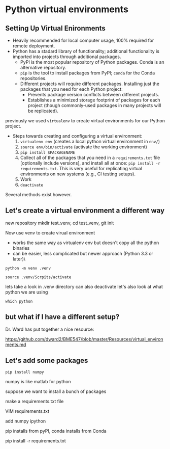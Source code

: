 # Python virtual environments

## Setting Up Virtual Enironments
* Heavily recommended for local computer usage, 100% required for remote
  deployment.
* Python has a stadard library of functionality; additional functionality is
  imported into projects through additional packages.
  + PyPI is the most popular repository of Python packages.  Conda is an
    alternative repository.
  + `pip` is the tool to install packages from PyPI; `conda` for the Conda
    repositories.
  + Different projects will require different packages.  Installing just the
    packages that you need for each Python project:
    - Prevents package version conflicts between different projects.
    - Establishes a minimized storage footprint of packages for each project
      (though commonly-used packages in many projects will be replicated).

previously we used `virtualenv`  to create virtual environments for our Python project.
* Steps towards creating and configuring a virtual environment:
  1. `virtualenv env` (creates a local python virtual environment in `env/`)
  1. `source env/bin/activate` (activate the working environment)
  1. `pip install $PACKAGENAME`
  1. Collect all of the packages that you need in a `requirements.txt` file
     [optionally include versions], and install all at once: `pip install -r
     requirements.txt`.  This is very useful for replicating virtual
     environments on new systems (e.g., CI testing setups).
  1. Work
  1. `deactivate`

Several methods exist however.

## Let's create a virtual environment a different way

new repository mkdir test_venv, cd test_venv, git init

Now use venv to create virual environment
* works the same way as virtualenv env but doesn't copy all the python binaries
* can be easier, less complicated but newer approach (Python 3.3 or later)\


`python -m venv .venv`

`source .venv/Scrpits/activate`


lets take a look in .venv directory
can also deactivate
let's also look at what python we are using  

`which python`

## but what if I have a different setup?

Dr. Ward has put together a nice resource:

https://github.com/dward2/BME547/blob/master/Resources/virtual_environments.md

## Let's add some packages

`pip install numpy`

numpy is like matlab for python

suppose we want to install a bunch of packages

make a requirements.txt file

VIM requirements.txt

add numpy ipython

pip installs from pyPI, conda installs from Conda

pip install -r requirements.txt





